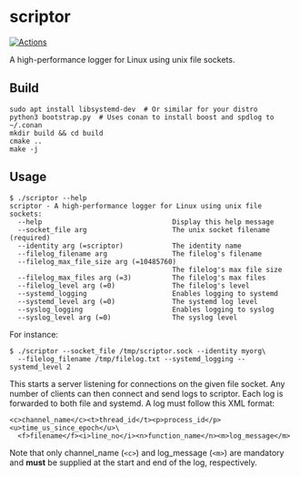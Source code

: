 # scriptor

[![Actions](https://github.com/bloomen/scriptor/actions/workflows/scriptor-tests.yml/badge.svg?branch=main)](https://github.com/bloomen/scriptor/actions/workflows/scriptor-tests.yml?query=branch%3Amain)

A high-performance logger for Linux using unix file sockets.

## Build

```
sudo apt install libsystemd-dev  # Or similar for your distro
python3 bootstrap.py  # Uses conan to install boost and spdlog to ~/.conan
mkdir build && cd build
cmake ..
make -j
```

## Usage

```
$ ./scriptor --help
scriptor - A high-performance logger for Linux using unix file sockets:
  --help                                Display this help message
  --socket_file arg                     The unix socket filename (required)
  --identity arg (=scriptor)            The identity name
  --filelog_filename arg                The filelog's filename
  --filelog_max_file_size arg (=10485760)
                                        The filelog's max file size
  --filelog_max_files arg (=3)          The filelog's max files
  --filelog_level arg (=0)              The filelog's level
  --systemd_logging                     Enables logging to systemd
  --systemd_level arg (=0)              The systemd log level
  --syslog_logging                      Enables logging to syslog
  --syslog_level arg (=0)               The syslog level
```
For instance:
```
$ ./scriptor --socket_file /tmp/scriptor.sock --identity myorg\
  --filelog_filename /tmp/filelog.txt --systemd_logging --systemd_level 2
```
This starts a server listening for connections on the given file socket.
Any number of clients can then connect and send logs to scriptor. Each log
is forwarded to both file and systemd. A log must follow this XML format:
```
<c>channel_name</c><t>thread_id</t><p>process_id</p><u>time_us_since_epoch</u>\
  <f>filename</f><i>line_no</i><n>function_name</n><m>log_message</m>
```
Note that only channel_name (`<c>`) and log_message (`<m>`) are mandatory and **must**
be supplied at the start and end of the log, respectively.
